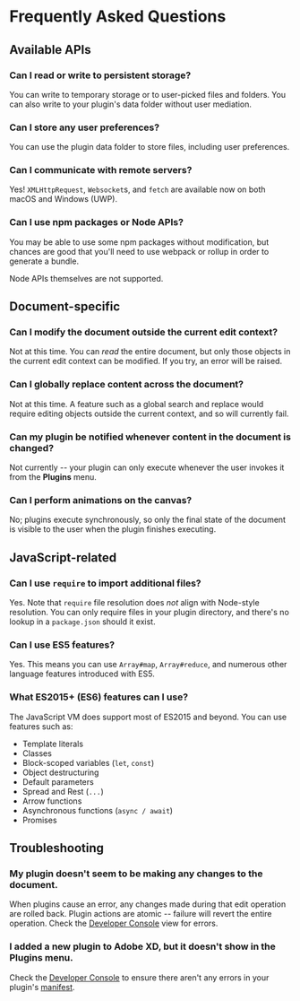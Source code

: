 # Frequently Asked Questions

## Available APIs

### Can I read or write to persistent storage?

You can write to temporary storage or to user-picked files and folders. You can also write to your plugin's data folder without user mediation.

### Can I store any user preferences?

You can use the plugin data folder to store files, including user preferences.

### Can I communicate with remote servers?

Yes! `XMLHttpRequest`, `Websocket`s, and `fetch` are available now on both macOS and Windows (UWP).

### Can I use npm packages or Node APIs?

You may be able to use some npm packages without modification, but chances are good that you'll need to use webpack or rollup in order to generate a bundle.

Node APIs themselves are not supported.

## Document-specific

### Can I modify the document outside the current edit context?

Not at this time. You can _read_ the entire document, but only those objects in the current edit context can be modified. If you try, an error will be raised.

### Can I globally replace content across the document?

Not at this time. A feature such as a global search and replace would require editing objects outside the current context, and so will currently fail.

### Can my plugin be notified whenever content in the document is changed?

Not currently -- your plugin can only execute whenever the user invokes it from the **Plugins** menu.

### Can I perform animations on the canvas?

No; plugins execute synchronously, so only the final state of the document is visible to the user when the plugin finishes executing.

## JavaScript-related

### Can I use `require` to import additional files?

Yes. Note that `require` file resolution does _not_ align with Node-style resolution. You can only require files in your plugin directory, and there's no lookup in a `package.json` should it exist.

### Can I use ES5 features?

Yes. This means you can use `Array#map`, `Array#reduce`, and numerous other language features introduced with ES5.

### What ES2015+ (ES6) features can I use?

The JavaScript VM does support most of ES2015 and beyond. You can use features such as:

* Template literals
* Classes
* Block-scoped variables (`let`, `const`)
* Object destructuring
* Default parameters
* Spread and Rest (`...`)
* Arrow functions
* Asynchronous functions (`async / await`)
* Promises

## Troubleshooting

### My plugin doesn't seem to be making any changes to the document.

When plugins cause an error, any changes made during that edit operation are rolled back. Plugin actions are atomic -- failure will revert the entire operation. Check the
[Developer Console](https://adobe-xd.gitbook.io/plugin-guides/getting-started/debugging-guide#1-open-the-developer-console) view for errors.

### I added a new plugin to Adobe XD, but it doesn't show in the **Plugins** menu.

Check the [Developer Console](https://adobe-xd.gitbook.io/plugin-guides/getting-started/debugging-guide#1-open-the-developer-console) to ensure there aren't any errors in your plugin's [manifest](./reference/manifest.md).
